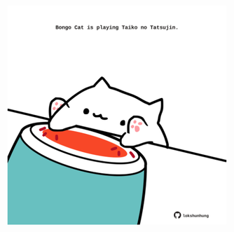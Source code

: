 <!-- built at 19/06/2022, 23:01:02 UTC -->
<p align="center">
  <img width="500" height="500" src="./ReadmeImage.svg">
</p>
